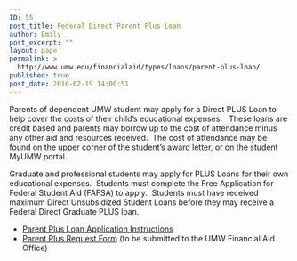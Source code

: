 ```yaml
---
ID: 55
post_title: Federal Direct Parent Plus Loan
author: Emily
post_excerpt: ""
layout: page
permalink: >
  http://www.umw.edu/financialaid/types/loans/parent-plus-loan/
published: true
post_date: 2016-02-19 14:00:51
---
```

Parents of dependent UMW student may apply for a Direct PLUS Loan to help cover the costs of their child’s educational expenses.   These loans are credit based and parents may borrow up to the cost of attendance minus any other aid and resources received.  The cost of attendance may be found on the upper corner of the student’s award letter, or on the student MyUMW portal.

Graduate and professional students may apply for PLUS Loans for their own educational expenses.  Students must complete the Free Application for Federal Student Aid (FAFSA) to apply.  Students must have received maximum Direct Unsubsidized Student Loans before they may receive a Federal Direct Graduate PLUS loan.
<ul>
 	<li><a href="http://www.umw.edu/financialaid/types/loans/parent-plus-loan/parent-plus-loan-application-instructions/">Parent Plus Loan Application Instructions</a></li>
 	<li><a href="http://www.umw.edu/financialaid/wp-content/uploads/sites/31/2018/05/Plusrequestform20182019.pdf">Parent Plus Request Form</a> (to be submitted to the UMW Financial Aid Office)</li>
</ul>